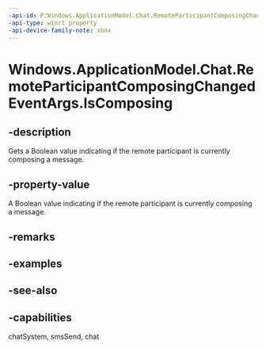```yaml
---
-api-id: P:Windows.ApplicationModel.Chat.RemoteParticipantComposingChangedEventArgs.IsComposing
-api-type: winrt property
-api-device-family-note: xbox
---
```


<!-- Property syntax
public bool IsComposing { get; }
-->

# Windows.ApplicationModel.Chat.RemoteParticipantComposingChangedEventArgs.IsComposing

## -description
Gets a Boolean value indicating if the remote participant is currently composing a message.

## -property-value
A Boolean value indicating if the remote participant is currently composing a message.

## -remarks

## -examples

## -see-also

## -capabilities
chatSystem, smsSend, chat
